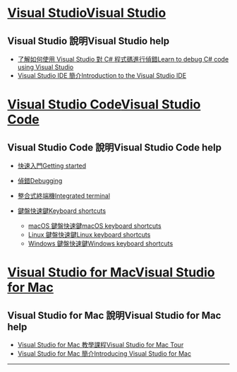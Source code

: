 
<!-- VS -------------------------->
# <a name="visual-studiotabvisual-studio"></a>[<span data-ttu-id="3fdc4-101">Visual Studio</span><span class="sxs-lookup"><span data-stu-id="3fdc4-101">Visual Studio</span></span>](#tab/visual-studio)

## <a name="visual-studio-help"></a><span data-ttu-id="3fdc4-102">Visual Studio 說明</span><span class="sxs-lookup"><span data-stu-id="3fdc4-102">Visual Studio help</span></span>

* [<span data-ttu-id="3fdc4-103">了解如何使用 Visual Studio 對 C# 程式碼進行偵錯</span><span class="sxs-lookup"><span data-stu-id="3fdc4-103">Learn to debug C# code using Visual Studio</span></span>](https://docs.microsoft.com/en-us/visualstudio/debugger/getting-started-with-the-debugger?view=vs-2017)
* [<span data-ttu-id="3fdc4-104">Visual Studio IDE 簡介</span><span class="sxs-lookup"><span data-stu-id="3fdc4-104">Introduction to the Visual Studio IDE</span></span>](https://docs.microsoft.com/en-us/visualstudio/ide/visual-studio-ide?view=vs-2017)

<!-- Code -------------------------->
# <a name="visual-studio-codetabvisual-studio-code"></a>[<span data-ttu-id="3fdc4-105">Visual Studio Code</span><span class="sxs-lookup"><span data-stu-id="3fdc4-105">Visual Studio Code</span></span>](#tab/visual-studio-code)

## <a name="visual-studio-code-help"></a><span data-ttu-id="3fdc4-106">Visual Studio Code 說明</span><span class="sxs-lookup"><span data-stu-id="3fdc4-106">Visual Studio Code help</span></span>

* [<span data-ttu-id="3fdc4-107">快速入門</span><span class="sxs-lookup"><span data-stu-id="3fdc4-107">Getting started</span></span>](https://code.visualstudio.com/docs)
* [<span data-ttu-id="3fdc4-108">偵錯</span><span class="sxs-lookup"><span data-stu-id="3fdc4-108">Debugging</span></span>](https://code.visualstudio.com/docs/editor/debugging)
* [<span data-ttu-id="3fdc4-109">整合式終端機</span><span class="sxs-lookup"><span data-stu-id="3fdc4-109">Integrated terminal</span></span>](https://code.visualstudio.com/docs/editor/integrated-terminal)
* [<span data-ttu-id="3fdc4-110">鍵盤快速鍵</span><span class="sxs-lookup"><span data-stu-id="3fdc4-110">Keyboard shortcuts</span></span>](https://code.visualstudio.com/docs/getstarted/keybindings#_keyboard-shortcuts-reference)

  * [<span data-ttu-id="3fdc4-111">macOS 鍵盤快速鍵</span><span class="sxs-lookup"><span data-stu-id="3fdc4-111">macOS keyboard shortcuts</span></span>](https://code.visualstudio.com/shortcuts/keyboard-shortcuts-macos.pdf)
  * [<span data-ttu-id="3fdc4-112">Linux 鍵盤快速鍵</span><span class="sxs-lookup"><span data-stu-id="3fdc4-112">Linux keyboard shortcuts</span></span>](https://code.visualstudio.com/shortcuts/keyboard-shortcuts-linux.pdf)
  * [<span data-ttu-id="3fdc4-113">Windows 鍵盤快速鍵</span><span class="sxs-lookup"><span data-stu-id="3fdc4-113">Windows keyboard shortcuts</span></span>](https://code.visualstudio.com/shortcuts/keyboard-shortcuts-windows.pdf)

<!-- Mac -------------------------->
# <a name="visual-studio-for-mactabvisual-studio-mac"></a>[<span data-ttu-id="3fdc4-114">Visual Studio for Mac</span><span class="sxs-lookup"><span data-stu-id="3fdc4-114">Visual Studio for Mac</span></span>](#tab/visual-studio-mac)

## <a name="visual-studio-for-mac-help"></a><span data-ttu-id="3fdc4-115">Visual Studio for Mac 說明</span><span class="sxs-lookup"><span data-stu-id="3fdc4-115">Visual Studio for Mac help</span></span>

* [<span data-ttu-id="3fdc4-116">Visual Studio for Mac 教學課程</span><span class="sxs-lookup"><span data-stu-id="3fdc4-116">Visual Studio for Mac Tour</span></span>](https://docs.microsoft.com/en-us/visualstudio/mac/ide-tour)
* [<span data-ttu-id="3fdc4-117">Visual Studio for Mac 簡介</span><span class="sxs-lookup"><span data-stu-id="3fdc4-117">Introducing Visual Studio for Mac</span></span>](https://docs.microsoft.com/en-us/visualstudio/mac/)

---  
<!-- End of VS tabs -->